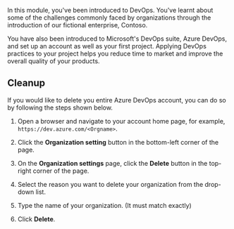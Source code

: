 In this module, you've been introduced to DevOps. You've learnt about some of the challenges commonly faced by organizations through the introduction of our fictional enterprise, Contoso.

You have also been introduced to Microsoft's DevOps suite, Azure DevOps, and set up an account as well as your first project. Applying DevOps practices to your project helps you reduce time to market and improve the overall quality of your products.

## Cleanup

If you would like to delete you entire Azure DevOps account, you can do so by following the steps shown below.

1. Open a browser and navigate to your account home page, for example, `https://dev.azure.com/<Orgname>`.

1. Click the **Organization setting** button in the bottom-left corner of the page.

1. On the **Organization settings** page, click the **Delete** button in the top-right corner of the page.

1. Select the reason you want to delete your organization from the drop-down list.

1. Type the name of your organization. (It must match exactly)

1. Click **Delete**.